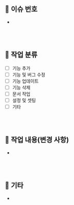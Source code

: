 ## 📌 이슈 번호 <!-- 이슈 번호를 작성해주세요. -->
<!--
ex) close #1
-->
-
</br>
</br>

## 📂 작업 분류 <!-- 한개 이상 체크해주세요. -->
- [ ] 기능 추가
- [ ] 기능 및 버그 수정
- [ ] 기능 업데이트
- [ ] 기능 삭제
- [ ] 문서 작업
- [ ] 설정 및 셋팅
- [ ] 기타
</br>
</br>

## 🔎 작업 내용(변경 사항) <!-- 자세히 작성해주세요. -->
<!--
ex) 로그인 시, 구글 소셜 로그인 기능을 추가했습니다.
-->
- 
</br>
</br>

## 🚀 기타
- 
</br>
</br>

